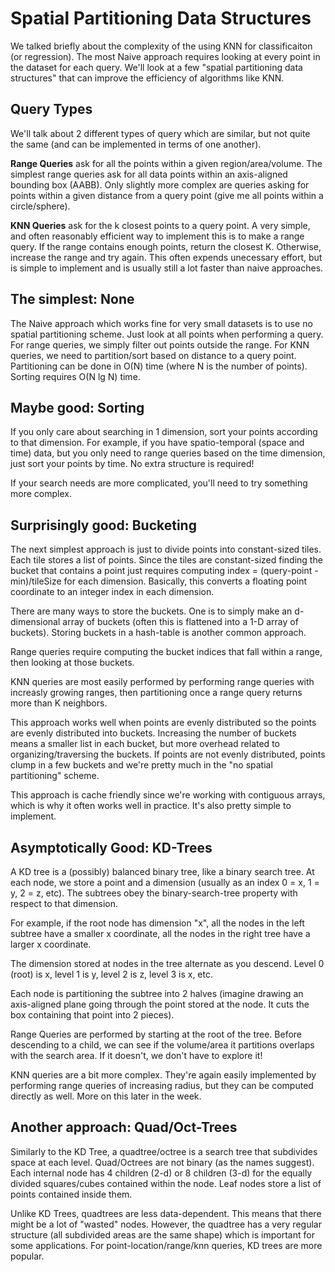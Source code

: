 # Spatial Partitioning Data Structures 

We talked briefly about the complexity of the using KNN for classificaiton (or regression).  The most Naive approach requires looking at every point in the dataset for each query.  We'll look at a few "spatial partitioning data structures" that can improve the efficiency of algorithms like KNN.

## Query Types

We'll talk about 2 different types of query which are similar, but not quite the same (and can be implemented in terms of one another).

**Range Queries** ask for all the points within a given region/area/volume.  The simplest range queries ask for all data points within an axis-aligned bounding box (AABB).  Only slightly more complex are queries asking for points within a given distance from a query point (give me all points within a circle/sphere).  

**KNN Queries** ask for the k closest points to a query point.  A very simple, and often reasonably efficient way to implement this is to make a range query.  If the range contains enough points, return the closest K.  Otherwise, increase the range and try again.  This often expends unecessary effort, but is simple to implement and is usually still a lot faster than naive approaches.



## The simplest: None

The Naive approach which works fine for very small datasets is to use no spatial partitioning scheme.  Just look at all points when performing a query.  For range queries, we simply filter out points outside the range.  For KNN queries, we need to partition/sort based on distance to a query point.  Partitioning can be done in O(N) time (where N is the number of points).  Sorting requires O(N lg N) time.

## Maybe good: Sorting

If you only care about searching in 1 dimension, sort your points according to that dimension.  For example, if you have spatio-temporal (space and time) data, but you only need to range queries based on the time dimension, just sort your points by time.  No extra structure is required!

If your search needs are more complicated, you'll need to try something more complex.

## Surprisingly good: Bucketing

The next simplest approach is just to divide points into constant-sized tiles.  Each tile stores a list of points.  Since the tiles are constant-sized finding the bucket that contains a point just requires computing index = (query-point - min)/tileSize for each dimension.  Basically, this converts a floating point coordinate to an integer index in each dimension.  

There are many ways to store the buckets.  One is to simply make an d-dimensional array of buckets (often this is flattened into a 1-D array of buckets).  Storing buckets in a hash-table is another common approach.

Range queries require computing the bucket indices that fall within a range, then looking at those buckets.  

KNN queries are most easily performed by performing range queries with increasly growing ranges, then partitioning once a range query returns more than K neighbors.

This approach works well when points are evenly distributed so the points are evenly distributed into buckets.  Increasing the number of buckets means a smaller list in each bucket, but more overhead related to organizing/traversing the buckets.  If points are not evenly distributed, points clump in a few buckets and we're pretty much in the "no spatial partitioning" scheme.

This approach is cache friendly since we're working with contiguous arrays, which is why it often works well in practice.  It's also pretty simple to implement.

## Asymptotically Good: KD-Trees

A KD tree is a (possibly) balanced binary tree, like a binary search tree.  At each node, we store a point and a dimension (usually as an index 0 = x, 1 = y, 2 = z, etc).  The subtrees obey the binary-search-tree property with respect to that dimension.  

For example, if the root node has dimension "x", all the nodes in the left subtree have a smaller x coordinate, all the nodes in the right tree have a larger x coordinate.

The dimension stored at nodes in the tree alternate as you descend.  Level 0 (root) is x, level 1 is y, level 2 is z, level 3 is x, etc.

Each node is partitioning the subtree into 2 halves (imagine drawing an axis-aligned plane going through the point stored at the node.  It cuts the box containing that point into 2 pieces).

Range Queries are performed by starting at the root of the tree.  Before descending to a child, we can see if the volume/area it partitions overlaps with the search area.  If it doesn't, we don't have to explore it!  

KNN queries are a bit more complex.  They're again easily implemented by performing range queries of increasing radius, but they can be computed directly as well.  More on this later in the week.

## Another approach: Quad/Oct-Trees

Similarly to the KD Tree, a quadtree/octree is a search tree that subdivides space at each level.  Quad/Octrees are not binary (as the names suggest).  Each internal node has 4 children (2-d) or 8 children (3-d) for the equally divided squares/cubes contained within the node.  Leaf nodes store a list of points contained inside them.  

Unlike KD Trees, quadtrees are less data-dependent.  This means that there might be a lot of "wasted" nodes.  However, the quadtree has a very regular structure (all subdivided areas are the same shape) which is important for some applications.  For point-location/range/knn queries, KD trees are more popular.
